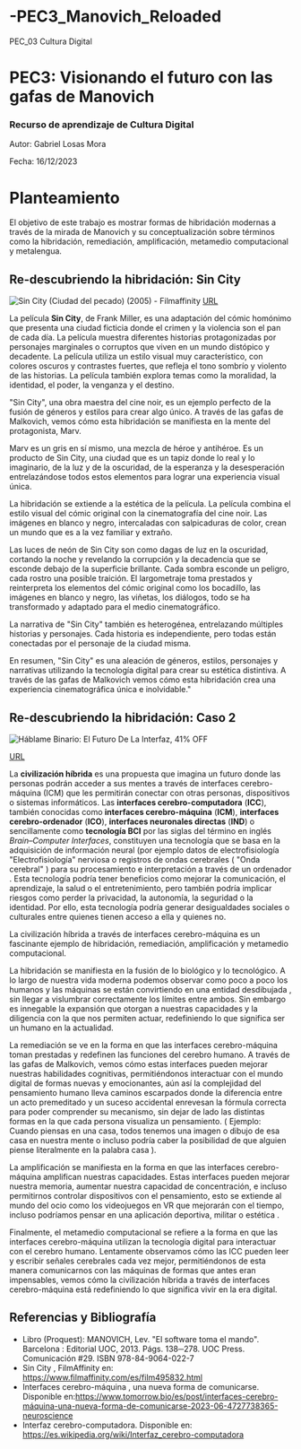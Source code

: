 # -PEC3_Manovich_Reloaded
PEC_03 Cultura Digital

# PEC3: Visionando el futuro con las gafas de Manovich

### Recurso de aprendizaje de Cultura Digital

Autor: Gabriel Losas Mora

Fecha: 16/12/2023









#  Planteamiento

El objetivo de este trabajo es mostrar formas de hibridación modernas a través de la mirada de Manovich y su conceptualización sobre términos como la hibridación, remediación, amplificación, metamedio computacional y metalengua.

## Re-descubriendo la hibridación: Sin City


![Sin City (Ciudad del pecado) (2005) - Filmaffinity](https://pics.filmaffinity.com/Sin_City_Ciudad_del_pecado-444028599-large.jpg) [URL](https://pics.filmaffinity.com/Sin_City_Ciudad_del_pecado-444028599-large.jpg) 

La película **Sin City**, de Frank Miller, es una adaptación del cómic homónimo que presenta una ciudad ficticia donde el crimen y la violencia son el pan de cada día. La película muestra diferentes historias protagonizadas por personajes marginales o corruptos que viven en un mundo distópico y decadente. La película utiliza un estilo visual muy característico, con colores oscuros y contrastes fuertes, que refleja el tono sombrío y violento de las historias. La película también explora temas como la moralidad, la identidad, el poder, la venganza y el destino.


"Sin City", una obra maestra del cine noir, es un ejemplo perfecto de la fusión de géneros y estilos para crear algo único. A través de las gafas de Malkovich, vemos cómo esta hibridación se manifiesta en la mente del protagonista, Marv.

Marv es un gris en sí mismo, una mezcla de héroe y antihéroe. Es un producto de Sin City, una ciudad que es un tapiz donde lo real y lo imaginario, de la luz y  de la oscuridad, de la esperanza y la desesperación entrelazándose todos estos elementos para lograr una experiencia visual única.

La hibridación se extiende a la estética de la película. La película combina el estilo visual del cómic original con la cinematografía del cine noir. Las imágenes en blanco y negro, intercaladas con salpicaduras de color, crean un mundo que es a la vez familiar y extraño.

Las luces de neón de Sin City son como dagas de luz en la oscuridad, cortando la noche y revelando la corrupción y la decadencia que se esconde debajo de la superficie brillante. Cada sombra esconde un peligro, cada rostro una posible traición. El largometraje toma prestados y reinterpreta los elementos del cómic original como los bocadillo, las imágenes en blanco y negro, las viñetas, los diálogos, todo se ha transformado y adaptado para el medio cinematográfico.

La narrativa de "Sin City" también es heterogénea, entrelazando múltiples historias y personajes. Cada historia es independiente, pero todas están conectadas por el personaje de la ciudad misma.

En resumen, "Sin City" es una  aleación de géneros, estilos, personajes y narrativas utilizando la tecnología digital para crear su estética distintiva. A través de las gafas de Malkovich vemos cómo esta hibridación crea una experiencia cinematográfica única e inolvidable."



## Re-descubriendo la hibridación: Caso 2
![Háblame Binario: El Futuro De La Interfaz, 41% OFF](https://industrysurfer.com/wp-content/uploads/2022/05/Hablame-binario-el-futuro-de-la-interfaz-cerebro-computadora-Flash-Forward.png)

[URL](https://industrysurfer.com/wp-content/uploads/2022/05/Hablame-binario-el-futuro-de-la-interfaz-cerebro-computadora-Flash-Forward.png)

La **civilización híbrida** es una propuesta que imagina un futuro donde las personas podrán acceder a sus mentes a través de interfaces cerebro-máquina (ICM) que les permitirán conectar con otras personas, dispositivos o sistemas informáticos.
Las **interfaces cerebro-computadora** (**ICC**), también conocidas como **interfaces cerebro-máquina** (**ICM**), **interfaces cerebro-ordenador** (**ICO**), **interfaces neuronales directas** (**IND**) o sencillamente como **tecnología BCI** por las siglas del término en inglés _Brain–Computer Interfaces_,​ constituyen una tecnología que se basa en la adquisición de información neural (por ejemplo datos de electrofisiología "Electrofisiología" nerviosa o registros de ondas cerebrales ( "Onda cerebral" ) para su procesamiento e interpretación a través de un ordenador .
Esta tecnología podría tener beneficios como mejorar la comunicación, el aprendizaje, la salud o el entretenimiento, pero también podría implicar riesgos como perder la privacidad, la autonomía, la seguridad o la identidad. Por ello, esta tecnología podría generar desigualdades sociales o culturales entre quienes tienen acceso a ella y quienes no.


La civilización híbrida a través de interfaces cerebro-máquina es un fascinante ejemplo de hibridación, remediación, amplificación y metamedio computacional.

La hibridación se manifiesta en la fusión de lo biológico y lo tecnológico. A lo largo de nuestra vida moderna podemos observar como poco a poco los humanos y las máquinas se están convirtiendo en una entidad desdibujada , sin llegar a vislumbrar correctamente los límites entre ambos. Sin embargo es innegable la expansión que otorgan a nuestras capacidades y la diligencia con la que nos permiten actuar, redefiniendo lo que significa ser un humano en la actualidad.

La remediación se ve en la forma en que las interfaces cerebro-máquina toman prestadas y redefinen las funciones del cerebro humano. A través de las gafas de Malkovich, vemos cómo estas interfaces pueden mejorar nuestras habilidades cognitivas, permitiéndonos interactuar con el mundo digital de formas nuevas y emocionantes, aún así la complejidad del pensamiento humano lleva caminos escarpados donde la diferencia entre un acto premeditado y un suceso accidental enrevesan la fórmula correcta para poder comprender su mecanismo, sin dejar de lado las distintas formas en la que cada persona visualiza un pensamiento. 
( Ejemplo: Cuando piensas en una casa, todos tenemos una imagen o dibujo de esa casa en nuestra mente o incluso podría caber la posibilidad de que alguien piense literalmente en la palabra casa ).

La amplificación se manifiesta en la forma en que las interfaces cerebro-máquina amplifican nuestras capacidades.  Estas interfaces pueden mejorar nuestra memoria, aumentar nuestra capacidad de concentración, e incluso permitirnos controlar dispositivos con el pensamiento, esto se extiende al mundo del ocio como los videojuegos en VR que mejorarán con el tiempo, incluso podríamos pensar en una aplicación deportiva, militar o estética .

Finalmente, el metamedio computacional se refiere a la forma en que las interfaces cerebro-máquina utilizan la tecnología digital para interactuar con el cerebro humano.  Lentamente observamos cómo las ICC  pueden leer y escribir señales cerebrales cada vez mejor, permitiéndonos de esta manera comunicarnos con las máquinas de formas que antes eran impensables, vemos cómo la civilización híbrida a través de interfaces cerebro-máquina está redefiniendo lo que significa vivir en la era digital.


## Referencias y Bibliografía

 - Libro (Proquest): MANOVICH, Lev. "El software toma el mando". Barcelona : Editorial UOC, 2013. Págs. 138─278. UOC Press. Comunicación #29. ISBN 978-84-9064-022-7
 - Sin City , FilmAffinity en: https://www.filmaffinity.com/es/film495832.html
 - Interfaces cerebro-máquina , una nueva forma de comunicarse. Disponible en:https://www.tomorrow.bio/es/post/interfaces-cerebro-máquina-una-nueva-forma-de-comunicarse-2023-06-4727738365-neuroscience
 - Interfaz cerebro-computadora. Disponible en:
	https://es.wikipedia.org/wiki/Interfaz_cerebro-computadora
